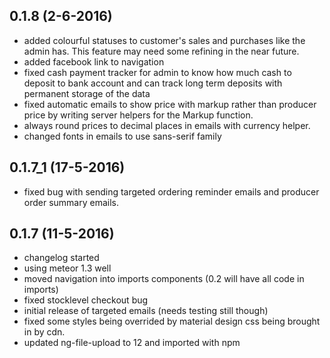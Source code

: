 ## 0.1.8 (2-6-2016)
- added colourful statuses to customer's sales and purchases like the admin has. This feature may need some refining in the near future.
- added facebook link to navigation
- fixed cash payment tracker for admin to know how much cash to deposit to bank account and can track long term deposits with permanent storage of the data
- fixed automatic emails to show price with markup rather than producer price by writing server helpers for the Markup function.
- always round prices to decimal places in emails with currency helper.
- changed fonts in emails to use sans-serif family

## 0.1.7_1 (17-5-2016)
- fixed bug with sending targeted ordering reminder emails and producer order summary emails.

## 0.1.7 (11-5-2016)
- changelog started
- using meteor 1.3 well
- moved navigation into imports components (0.2 will have all code in imports)
- fixed stocklevel checkout bug
- initial release of targeted emails (needs testing still though)
- fixed some styles being overrided by material design css being brought in by cdn.
- updated ng-file-upload to 12 and imported with npm
